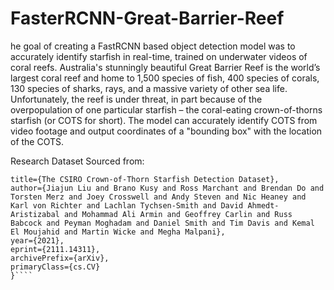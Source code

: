 # FasterRCNN-Great-Barrier-Reef
he goal of creating a FastRCNN based object detection model was to accurately identify starfish in real-time, trained on underwater videos of coral reefs. Australia's stunningly beautiful Great Barrier Reef is the world’s largest coral reef and home to 1,500 species of fish, 400 species of corals, 130 species of sharks, rays, and a massive variety of other sea life. Unfortunately, the reef is under threat, in part because of the overpopulation of one particular starfish – the coral-eating crown-of-thorns starfish (or COTS for short). The model can accurately identify COTS from video footage and output coordinates of a "bounding box" with the location of the COTS.

Research Dataset Sourced from: 
````@misc{liu2021csiro,
title={The CSIRO Crown-of-Thorn Starfish Detection Dataset},
author={Jiajun Liu and Brano Kusy and Ross Marchant and Brendan Do and Torsten Merz and Joey Crosswell and Andy Steven and Nic Heaney and Karl von Richter and Lachlan Tychsen-Smith and David Ahmedt-Aristizabal and Mohammad Ali Armin and Geoffrey Carlin and Russ Babcock and Peyman Moghadam and Daniel Smith and Tim Davis and Kemal El Moujahid and Martin Wicke and Megha Malpani},
year={2021},
eprint={2111.14311},
archivePrefix={arXiv},
primaryClass={cs.CV}
}````
